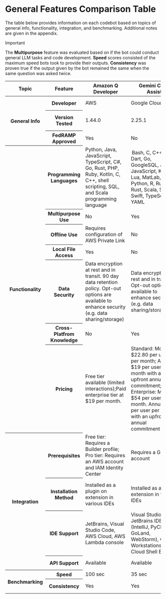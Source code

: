 # General Features Comparison Table
The table below provides information on each codebot based on topics of general info, functionality, integration, and benchmarking. Additional notes are given in the appendix.


> [!IMPORTANT]
> The **Multipurpose** feature was evaluated based on if the bot could conduct general LLM tasks and code development. **Speed** scores consisted of the maximum speed bots took to provide their outputs. **Consistency** was proven true if the output given by the bot remained the same when the same question was asked twice.
<table>
    <thead>
        <tr>
            <th>Topic</th>
            <th>Feature</th>
            <th>Amazon Q Developer</th>
            <th>Gemini Code Assist</th>
            <th>GitHub Copilot</th>
            <th>Anaconda AI Assistant</th>
            <th>Jupyter AI</th>
        </tr>
    </thead>
    <tbody>
        <tr>
            <th rowspan=4>General Info</th>
        </tr>
            <th rowspan=1>Developer</th>
            <td>AWS</td>
            <td>Google Cloud</td>
            <td>Microsoft/OpenAI</td>
            <td>Anaconda</td>
            <td>Project Jupyter</td>
        </tr>
        <tr>
            <th rowspan=1>Version Tested</th>
            <td>1.44.0</td>
            <td>2.25.1</td>
            <td>Copilot: 1.267.0; Copilot Chat: 0.24.0</td>
            <td>4.1.0</td>
            <td>2.29.0/td>
        </tr>
        <tr>
            <th rowspan=1>FedRAMP Approved</th>
            <td>Yes</td>
            <td>No</td>
            <td>No</td>
            <td>No</td>
            <td>No</td>
        </tr>
        <tr>
            <th rowspan=8>Functionality</th>
        </tr>
            <th rowspan=1>Programming Languages</th>
            <td>Python, Java, JavaScript, TypeScript, C#, Go, Rust, PHP, Ruby, Kotlin, C, C++, shell scripting, SQL, and Scala programming language </td>
            <td> Bash, C, C++, C#, Dart, Go, GoogleSQL, Java, JavaScript, Kotlin, Lua, MatLab, PHP, Python, R, Ruby, Rust, Scala, SQL, Swift, TypeScript, YAML </td>
            <td>Python, JavaScript, TypeScript, Java, C#, C++, Ruby, Go, Swift, Kotlin, PHP, Swift, Kotlin, PHP, HTML/CSS, SQL, Bash/Shell scripting</td>
            <td> Python, Bash/Shell scripting</td>
            <td>The Programming languages are dependent on the model selected</td>
        </tr>
        <tr>
            <th rowspan=1>Multipurpose Use</th>
            <td>No</td>
            <td>Yes</td>
            <td>Yes</td>
            <td>Yes</td>
            <td>Yes</td>
        </tr>
        <tr>
            <th rowspan=1>Offline Use</th>
            <td>Requires configuration of AWS Private Link</td>
            <td>No</td>
            <td>No</td>
            <td>No</td>
            <td>No</td>
        </tr>
        <tr>
            <th rowspan=1>Local File Access</th>
            <td>Yes</td>
            <td>No</td>
            <td>Yes</td>
            <td>Yes</td>
            <td>Limited Access</td>
        </tr>
        <tr>
            <th rowspan=1>Data Security</th>
            <td>Data encryption at rest and in transit. 90 day data retention policy. Opt-out options are available to enhance security (e.g. data sharing/storage)</td>
            <td>Data encryption at rest and in transit. Opt-out options are available to enhance security (e.g. data sharing/storage).  </td>
            <td>Data encryption at rest and in transit; Restricts access. Filtering code to remove sensitive data (API, passwords). Does not save or share your data</td>
            <td>Data encryption at rest and in transit; Opt-out options are available to enhance security (e.g. data sharing/storage.)</td>
            <td>No security features mentioned </td>
        </tr>
        <tr>
            <th rowspan=1>Cross-Platfrom Knowledge</th>
            <td>No</td>
            <td>Yes</td>
            <td>Yes</td>
            <td>Yes</td>
            <td>Yes</td>
        </tr>
        <tr>
            <th rowspan=1>Pricing</th>
            <td>Free tier available (limited interactions);Paid enterprise tier at $19 per month. </td>
            <td>Standard: Monthly: $22.80 per user per month; Annual: $19 per user per month with an upfront annual commitment; Enterprise: Monthly: $54 per user per month. Annual: $45 per user per month with an upfront annual commitment </td>
            <td>Free (limited to 50 chat requests and 2,000 completions); Pro: $10/month; Business: $19/per user per month; Enterprise: $39/per user per month</td>
            <td> Free (limited to 5GM of memory); Starter: $15 per user/per month; Starter: $15 per user/per month; Business: $15 per user/per month; Enterprise: Custom</td>
            <td>Open source and free to use ; Charges associated with using the 3rd party models may be incurred.</td>
        </tr>
        <tr>
            <th rowspan=5>Integration</th>
        </tr>
            <th rowspan=1>Prerequisites</th>
            <td>Free tier: Requires a Builder profile; Pro tier: Requires an AWS account and IAM Identity Center</td>
            <td>Requires a GCP account</td>
            <td>Microsoft/OpenAI</td>
            <td>Anaconda</td>
            <td>Project Jupyter</td>
        </tr>
        <tr>
            <th rowspan=1>Installation Method</th>
            <td>Installed as a plugin on extension in various IDEs</td>
            <td>Installed as an extension in various IDEs</td>
            <td> Installed as an extension in various IDEs</td>
            <td>Installed within Navigator as Anaconda Toolbox</td>
            <td>Installed via Jupyter extension or `pip` installation</td>
        </tr>
        <tr>
            <th rowspan=1>IDE Support</th>
            <td>JetBrains, Visual Studio Code, AWS Cloud, AWS Lambda console</td>
            <td>Visual Studio Code, JetBrains IDEs (IntelliJ, PyCharm, GoLand, WebStorm), Cloud Workstations, and Cloud Shell Editor</td>
            <td>Visual Studio Code, Visual Studio, PyCharm, IntelliJ IDEA, Eclipse, Atom, Sublime Text</td>
            <td>JupyterLab via Anaconda Navigator</td>
            <td>JupyterLab, Jupyter Notebook , Google Colab, VS Code </td>
        </tr>
        <tr>
            <th rowspan=1>API Support</th>
            <td>Available</td>
            <td>Available</td>
            <td>Available</td>
            <td>None mentioned</td>
            <td>None mentioned</td>
        </tr>
        <tr>
            <th rowspan=3>Benchmarking</th>
        </tr>
            <th rowspan=1>Speed</th>
            <td>100 sec</td>
            <td>35 sec</td>
            <td>20 sec</td>
            <td>34 sec</td>
            <td>30 sec</td>
        </tr>
        <tr>
            <th rowspan=1>Consistency</th>
            <td>Yes</td>
            <td>Yes</td>
            <td>Yes</td>
            <td>No</td>
            <td>Dependent on the model</td>
        </tr>
    </tbody>
</table>
